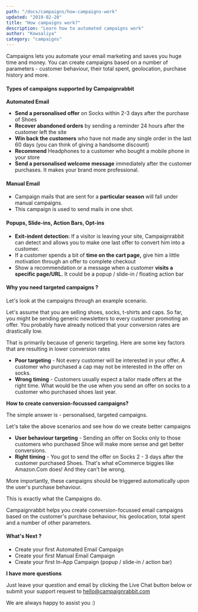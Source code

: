 ```yaml
---
path: "/docs/campaigns/how-campaigns-work"
updated: "2019-02-20"
title: "How campaigns work?"
description: "Learn how to automated campaigns work"
author: "Kowsaliya"
category: "campaigns"
---
```

Campaigns lets you automate your email marketing and saves you huge time and money.
You can create campaigns based on a number of parameters - customer behaviour, their total spent, geolocation, purchase history and more.
#### Types of campaigns supported by Campaignrabbit
**Automated Email**
* **Send a personalised offer** on Socks within 2-3 days after the purchase of Shoes
* **Recover abandoned orders** by sending a reminder 24 hours after the customer left the site
* **Win back the customers** who have not made any single order in the last 60 days (you can think of giving a handsome discount)
* **Recommend** Headphones to a customer who bought a mobile phone in your store
* **Send a personalised welcome message** immediately after the customer purchases. It makes your brand more professional.

#### Manual Email
* Campaign mails that are sent for a **particular season** will fall under manual campaigns.
* This campaign is used to send mails in one shot.

#### Popups, Slide-ins, Action Bars, Opt-ins
* **Exit-indent detection:**  If a visitor is leaving your site, Campaignrabbit can detect and allows you to make one last offer to convert him into a customer.
* If a customer spends a bit of **time on the cart page,** give him a little motivation through an offer to complete checkout
* Show a recommendation or a message when a customer **visits a specific page/URL.** It could be a popup / slide-in / floating action bar

#### Why you need targeted campaigns ?

Let's look at the campaigns through an example scenario.

Let's assume that you are selling shoes, socks, t-shirts and caps.  So far, you might be sending generic newsletters to every customer promoting an offer. You probably have already noticed that your conversion rates are drastically low.

That is primarily because of generic targeting. Here are some key factors that are resulting in lower conversion rates
* **Poor targeting** - Not every customer will be interested in your offer. A customer who purchased a cap may not be interested in the offer on socks.
* **Wrong timing** - Customers usually expect a tailor made offers at the right time. What would be the use when you send an offer on socks to a customer who purchased shoes last year.

**How to create conversion-focussed campaigns?**

The simple answer is - personalised, targeted campaigns.

Let's take the above scenarios and see how do we create better campaigns
* **User behaviour targeting** - Sending an offer on Socks only to those customers who purchased Shoe will make more sense and get better conversions.
* **Right timing**  - You got to send the offer on Socks 2 - 3 days after the customer purchased Shoes. That's what eCommerce biggies like <link-text url="http://amazon.com/" rel="noopener nofollow" target="_blank">Amazon.Com</link-text>  does! And they can't be wrong.

More importantly, these campaigns should be triggered automatically upon the user's purchase behaviour.

This is exactly what the Campaigns do.

Campaignrabbit helps you create conversion-focussed email campaigns based on the customer's purchase behaviour, his geolocation, total spent and a number of other parameters.
#### What's Next ?
* Create your first <link-text url="https://docs.campaignrabbit.com/campaigns/automated-campaigns/the-welcome-series-campaign" rel="noopener" target="_blank">Automated Email Campaign</link-text>
* Create your first Manual Email Campaign
* Create your first <link-text url="https://docs.campaignrabbit.com/campaigns/on-site-campaigns/how-in-app-campaigns-work" rel="noopener" target="_blank">In-App Campaign</link-text> (popup / slide-in / action bar)

**I have more questions**

Just leave your question and email by clicking the Live Chat button below or submit your support request to <hello@campaignrabbit.com>

We are always happy to assist you :)
